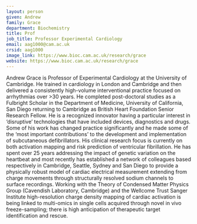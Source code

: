 ```yaml
---
layout: person
given: Andrew
family: Grace
department: Biochemistry
title: Prof
job_title: Professor Experimental Cardiology
email: aag1000@cam.ac.uk
crsid: aag1000
image_link: https://www.bioc.cam.ac.uk/research/grace
website: https://www.bioc.cam.ac.uk/research/grace
---
```


Andrew Grace is Professor of Experimental Cardiology at the University of Cambridge. He trained in cardiology in London and Cambridge and then delivered a consistently high-volume interventional practice focused on arrhythmias over >30 years. He completed post-doctoral studies as a Fulbright Scholar in the Department of Medicine, University of California, San Diego returning to Cambridge as British Heart Foundation Senior Research Fellow.  He is a recognized innovator having a particular interest in ‘disruptive’ technologies that have included devices, diagnostics and drugs. Some of his work has changed practice significantly and he made some of the ‘most important contributions’ to the development and implementation of subcutaneous defibrillators. His clinical research focus is currently on both activation mapping and risk prediction of ventricular fibrillation. He has spent over 25 years addressing the impact of genetic variation on the heartbeat and most recently has established a network of colleagues based respectively in Cambridge, Seattle, Sydney and San Diego to provide a physically robust model of cardiac electrical measurement extending from charge movements through structurally resolved sodium channels to surface recordings. Working with the Theory of Condensed Matter Physics Group (Cavendish Laboratory, Cambridge) and the Wellcome Trust Sanger Institute high-resolution charge density mapping of cardiac activation is being linked to multi-omics in single cells acquired through novel in vivo freeze-sampling; there is high anticipation of therapeutic target identification and rescue.